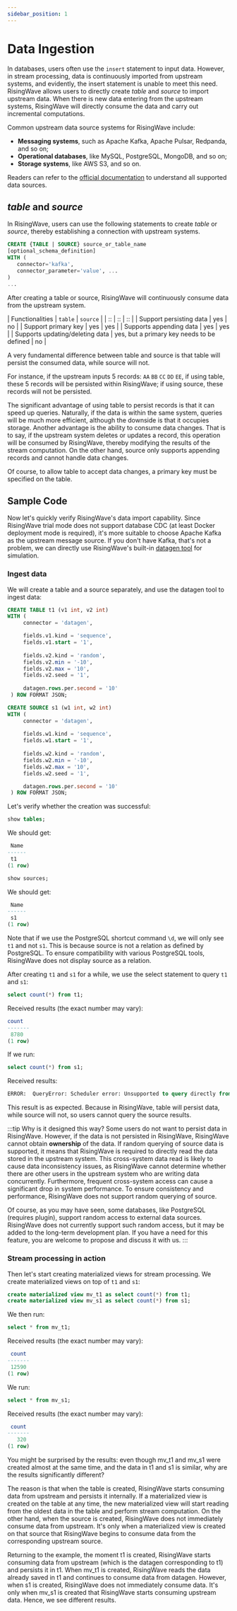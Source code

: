 ```yaml
---
sidebar_position: 1
---
```


# Data Ingestion

In databases, users often use the `insert` statement to input data. However, in stream processing, data is continuously imported from upstream systems, and evidently, the insert statement is unable to meet this need. RisingWave allows users to directly create _table_ and _source_ to import upstream data. When there is new data entering from the upstream systems, RisingWave will directly consume the data and carry out incremental computations.

Common upstream data source systems for RisingWave include:

* **Messaging systems**, such as Apache Kafka, Apache Pulsar, Redpanda, and so on;
* **Operational databases**, like MySQL, PostgreSQL, MongoDB, and so on;
* **Storage systems**, like AWS S3, and so on.

Readers can refer to the [official documentation](https://docs.risingwave.com/docs/current/rw-integration-summary/) to understand all supported data sources.




## _table_ and _source_

In RisingWave, users can use the following statements to create _table_ or _source_, thereby establishing a connection with upstream systems.

```sql
CREATE {TABLE | SOURCE} source_or_table_name 
[optional_schema_definition]
WITH (
   connector='kafka',
   connector_parameter='value', ...
)
...
```

After creating a table or source, RisingWave will continuously consume data from the upstream system.


| Functionalities | `table` | `source` |
| :: | :: | :: |
| Support persisting data     | yes       | no |
| Support primary key   | yes        | yes |
| Supports appending data  | yes        | yes |
| Supports updating/deleting data   | yes, but a primary key needs to be defined       | no |

A very fundamental difference between table and source is that table will persist the consumed data, while source will not.

For instance, if the upstream inputs 5 records: `AA` `BB` `CC` `DD` `EE`, if using table, these 5 records will be persisted within RisingWave; if using source, these records will not be persisted.

The significant advantage of using table to persist records is that it can speed up queries. Naturally, if the data is within the same system, queries will be much more efficient, although the downside is that it occupies storage. Another advantage is the ability to consume data changes. That is to say, if the upstream system deletes or updates a record, this operation will be consumed by RisingWave, thereby modifying the results of the stream computation. On the other hand, source only supports appending records and cannot handle data changes.

Of course, to allow table to accept data changes, a primary key must be specified on the table.

## Sample Code

Now let's quickly verify RisingWave's data import capability. Since RisingWave trial mode does not support database CDC (at least Docker deployment mode is required), it's more suitable to choose Apache Kafka as the upstream message source. If you don't have Kafka, that's not a problem, we can directly use RisingWave's built-in [datagen tool](https://docs.risingwave.com/docs/current/create-source-datagen/) for simulation.

### Ingest data


We will create a table and a source separately, and use the datagen tool to ingest data:

```sql
CREATE TABLE t1 (v1 int, v2 int) 
WITH (
     connector = 'datagen',

     fields.v1.kind = 'sequence',
     fields.v1.start = '1',
  
     fields.v2.kind = 'random',
     fields.v2.min = '-10',
     fields.v2.max = '10',
     fields.v2.seed = '1',
  
     datagen.rows.per.second = '10'
 ) ROW FORMAT JSON;

CREATE SOURCE s1 (w1 int, w2 int) 
WITH (
     connector = 'datagen',
  
     fields.w1.kind = 'sequence',
     fields.w1.start = '1',
  
     fields.w2.kind = 'random',
     fields.w2.min = '-10',
     fields.w2.max = '10',
     fields.w2.seed = '1',

     datagen.rows.per.second = '10'
 ) ROW FORMAT JSON;
```

Let's verify whether the creation was successful:


```sql
show tables;
```

We should get:
```sql
 Name
------
 t1
(1 row)
```


```sql
show sources;
```

We should get:
```sql
 Name
------
 s1
(1 row)
```


Note that if we use the PostgreSQL shortcut command `\d`, we will only see `t1` and not `s1`. This is because source is not a relation as defined by PostgreSQL. To ensure compatibility with various PostgreSQL tools, RisingWave does not display source as a relation.

After creating `t1` and `s1` for a while, we use the select statement to query `t1` and `s1`:

```sql
select count(*) from t1;
```

Received results (the exact number may vary):

 ```sql
 count
-------
  8780
(1 row)
 ```

If we run:
```sql
select count(*) from s1;
```

Received results:
```sql
ERROR:  QueryError: Scheduler error: Unsupported to query directly from this source
```

This result is as expected. Because in RisingWave, table will persist data, while source will not, so users cannot query the source results.

:::tip Why is it designed this way?
Some users do not want to persist data in RisingWave. However, if the data is not persisted in RisingWave, RisingWave cannot obtain **ownership** of the data. If random querying of source data is supported, it means that RisingWave is required to directly read the data stored in the upstream system. This cross-system data read is likely to cause data inconsistency issues, as RisingWave cannot determine whether there are other users in the upstream system who are writing data concurrently. Furthermore, frequent cross-system access can cause a significant drop in system performance. To ensure consistency and performance, RisingWave does not support random querying of source.

Of course, as you may have seen, some databases, like PostgreSQL (requires plugin), support random access to external data sources. RisingWave does not currently support such random access, but it may be added to the long-term development plan. If you have a need for this feature, you are welcome to propose and discuss it with us.
:::

### Stream processing in action

Then let's start creating materialized views for stream processing. We create materialized views on top of `t1` and `s1`:

```sql
create materialized view mv_t1 as select count(*) from t1;
create materialized view mv_s1 as select count(*) from s1;
```

We then run:
```sql
select * from mv_t1;
```

Received results (the exact number may vary):
```sql
 count
-------
 12590
(1 row)
```

We run:
```sql
select * from mv_s1;
```

Received results (the exact number may vary):
```sql
 count
-------
   320
(1 row)
```

You might be surprised by the results: even though mv_t1 and mv_s1 were created almost at the same time, and the data in t1 and s1 is similar, why are the results significantly different?

The reason is that when the table is created, RisingWave starts consuming data from upstream and persists it internally. If a materialized view is created on the table at any time, the new materialized view will start reading from the oldest data in the table and perform stream computation.
On the other hand, when the source is created, RisingWave does not immediately consume data from upstream. It's only when a materialized view is created on that source that RisingWave begins to consume data from the corresponding upstream source.

Returning to the example, the moment t1 is created, RisingWave starts consuming data from upstream (which is the datagen corresponding to t1) and persists it in t1. When mv_t1 is created, RisingWave reads the data already saved in t1 and continues to consume data from datagen. However, when s1 is created, RisingWave does not immediately consume data. It's only when mv_s1 is created that RisingWave starts consuming upstream data. Hence, we see different results.